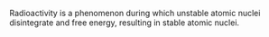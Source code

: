 Radioactivity is a phenomenon during which unstable atomic nuclei disintegrate and free energy, resulting in stable atomic nuclei.